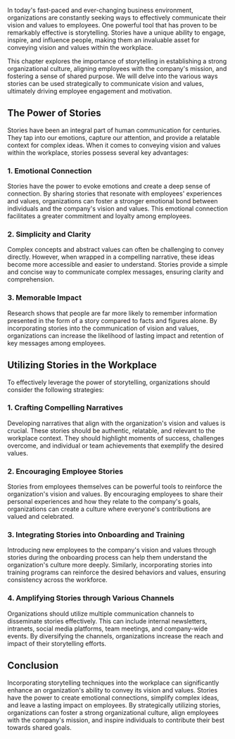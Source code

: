 
In today's fast-paced and ever-changing business environment, organizations are constantly seeking ways to effectively communicate their vision and values to employees. One powerful tool that has proven to be remarkably effective is storytelling. Stories have a unique ability to engage, inspire, and influence people, making them an invaluable asset for conveying vision and values within the workplace.

This chapter explores the importance of storytelling in establishing a strong organizational culture, aligning employees with the company's mission, and fostering a sense of shared purpose. We will delve into the various ways stories can be used strategically to communicate vision and values, ultimately driving employee engagement and motivation.

## The Power of Stories

Stories have been an integral part of human communication for centuries. They tap into our emotions, capture our attention, and provide a relatable context for complex ideas. When it comes to conveying vision and values within the workplace, stories possess several key advantages:

### 1\. Emotional Connection

Stories have the power to evoke emotions and create a deep sense of connection. By sharing stories that resonate with employees' experiences and values, organizations can foster a stronger emotional bond between individuals and the company's vision and values. This emotional connection facilitates a greater commitment and loyalty among employees.

### 2\. Simplicity and Clarity

Complex concepts and abstract values can often be challenging to convey directly. However, when wrapped in a compelling narrative, these ideas become more accessible and easier to understand. Stories provide a simple and concise way to communicate complex messages, ensuring clarity and comprehension.

### 3\. Memorable Impact

Research shows that people are far more likely to remember information presented in the form of a story compared to facts and figures alone. By incorporating stories into the communication of vision and values, organizations can increase the likelihood of lasting impact and retention of key messages among employees.

## Utilizing Stories in the Workplace

To effectively leverage the power of storytelling, organizations should consider the following strategies:

### 1\. Crafting Compelling Narratives

Developing narratives that align with the organization's vision and values is crucial. These stories should be authentic, relatable, and relevant to the workplace context. They should highlight moments of success, challenges overcome, and individual or team achievements that exemplify the desired values.

### 2\. Encouraging Employee Stories

Stories from employees themselves can be powerful tools to reinforce the organization's vision and values. By encouraging employees to share their personal experiences and how they relate to the company's goals, organizations can create a culture where everyone's contributions are valued and celebrated.

### 3\. Integrating Stories into Onboarding and Training

Introducing new employees to the company's vision and values through stories during the onboarding process can help them understand the organization's culture more deeply. Similarly, incorporating stories into training programs can reinforce the desired behaviors and values, ensuring consistency across the workforce.

### 4\. Amplifying Stories through Various Channels

Organizations should utilize multiple communication channels to disseminate stories effectively. This can include internal newsletters, intranets, social media platforms, team meetings, and company-wide events. By diversifying the channels, organizations increase the reach and impact of their storytelling efforts.

## Conclusion

Incorporating storytelling techniques into the workplace can significantly enhance an organization's ability to convey its vision and values. Stories have the power to create emotional connections, simplify complex ideas, and leave a lasting impact on employees. By strategically utilizing stories, organizations can foster a strong organizational culture, align employees with the company's mission, and inspire individuals to contribute their best towards shared goals.
